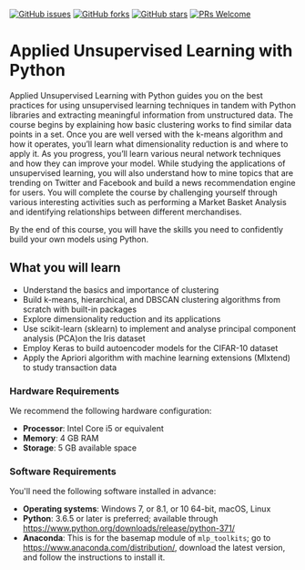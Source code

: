 [![GitHub issues](https://img.shields.io/github/issues/TrainingByPackt/Applied-Unsupervised-Learning-with-Python.svg)](https://github.com/TrainingByPackt/Applied-Unsupervised-Learning-with-Python/issues)
[![GitHub forks](https://img.shields.io/github/forks/TrainingByPackt/Applied-Unsupervised-Learning-with-Python.svg)](https://github.com/TrainingByPackt/Applied-Unsupervised-Learning-with-Python/network)
[![GitHub stars](https://img.shields.io/github/stars/TrainingByPackt/Applied-Unsupervised-Learning-with-Python.svg)](https://github.com/TrainingByPackt/Applied-Unsupervised-Learning-with-Python/stargazers)
[![PRs Welcome](https://img.shields.io/badge/PRs-welcome-brightgreen.svg)](https://github.com/TrainingByPackt/Applied-Unsupervised-Learning-with-Python/pulls)

# Applied Unsupervised Learning with Python
Applied Unsupervised Learning with Python guides you on the best practices for using unsupervised learning techniques in tandem with Python libraries and extracting meaningful information from unstructured data. The course begins by explaining how basic clustering works to find similar data points in a set. Once you are well versed with the k-means algorithm and how it operates, you’ll learn what dimensionality reduction is and where to apply it. As you progress, you’ll learn various neural network techniques and how they can improve your model. While studying the applications of unsupervised learning, you will also understand how to mine topics that are trending on Twitter and Facebook and build a news recommendation engine for users. You will complete the course by challenging yourself through various interesting activities such as performing a Market Basket Analysis and identifying relationships between different merchandises. 

By the end of this course, you will have the skills you need to confidently build your own models using Python.

## What you will learn
* Understand the basics and importance of clustering
* Build k-means, hierarchical, and DBSCAN clustering algorithms from scratch with built-in packages
* Explore dimensionality reduction and its applications
* Use scikit-learn (sklearn) to implement and analyse principal component analysis (PCA)on the Iris dataset
* Employ Keras to build autoencoder models for the CIFAR-10 dataset
* Apply the Apriori algorithm with machine learning extensions (Mlxtend) to study transaction data

### Hardware Requirements
We recommend the following hardware configuration:
* __Processor__: Intel Core i5 or equivalent
*	__Memory__: 4 GB RAM
*	__Storage__: 5 GB available space


### Software Requirements
You'll need the following software installed in advance:
*	__Operating systems__: Windows 7, or 8.1, or 10 64-bit, macOS, Linux
*	__Python__: 3.6.5 or later is preferred; available through https://www.python.org/downloads/release/python-371/
*	__Anaconda__: This is for the basemap module of `mlp_toolkits`; go to https://www.anaconda.com/distribution/, download the latest version, and follow the instructions to install it.
